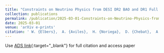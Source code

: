 ```yaml
---
title: "Constraints on Neutrino Physics from DESI DR2 BAO and DR1 Full Shape"
collection: publications
permalink: /publication/2025-03-01-Constraints-on-Neutrino-Physics-from-DESI-DR2-BAO-and-DR1-Full-Shape
date: 2025-03-01
venue: 'arXiv e-prints'
citation: ' W. {Elbers},  A. {Aviles},  H. {Noriega},  D. {Chebat},  A. {Menegas},  C. {Frenk} et al.&quot;Constraints on Neutrino Physics from DESI DR2 BAO and DR1 Full Shape.&quot; arXiv e-prints, 2025.'
---
```

Use [ADS link](https://ui.adsabs.harvard.edu/abs/2025arXiv250314744E){:target="_blank"} for full citation and access paper

